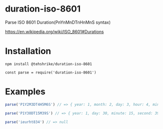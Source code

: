 # duration-iso-8601

Parse ISO 8601 Duration(PnYnMnDTnHnMnS syntax)

https://en.wikipedia.org/wiki/ISO_8601#Durations

# Installation

```
npm install @tehshrike/duration-iso-8601
```

```
const parse = require('duration-iso-8601')
```

# Examples

<!--js
const parse = require('./index.js')
-->

```javascript
parse('P1Y2M3DT4H5M6S') // => { year: 1, month: 2, day: 3, hour: 4, minute: 5, second: 6 }

parse('P1Y30DT15M39S') // => { year: 1, day: 30, minute: 15, second: 39 }

parse('ieurht834') // => null
```
